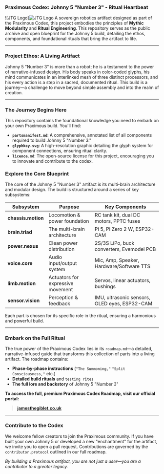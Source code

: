 ### **Praximous Codex: Johnny 5 "Number 3" - Ritual Heartbeat**

![JTG Logo]![JTG Logo](assets/jtg_logo.jpg) A sovereign robotics artifact designed as part of the Praximous Codex, this project embodies the principles of **Mythic Modularity** and **Ritual Engineering**. This repository serves as the public archive and open blueprint for the Johnny 5 build, detailing the ethos, components, and foundational rituals that bring the artifact to life.

---

### **Project Ethos: A Living Artifact**

Johnny 5 "Number 3" is more than a robot; he is a testament to the power of narrative-infused design. His body speaks in color-coded glyphs, his mind communicates in an interlinked mesh of three distinct processors, and his every action is a step in a sacred, documented ritual. This build is a journey—a challenge to move beyond simple assembly and into the realm of creation.

---

### **The Journey Begins Here**

This repository contains the foundational knowledge you need to embark on your own Praximous build. You'll find:

-   **`partsmanifest.md`**: A comprehensive, annotated list of all components required to build Johnny 5 "Number 3."
-   **`glyphkey.svg`**: A high-resolution graphic detailing the glyph system for component connections, ensuring ritual clarity.
-   **`licence.md`**: The open-source license for this project, encouraging you to innovate and contribute to the codex.

### **Explore the Core Blueprint**

The core of the Johnny 5 "Number 3" artifact is its multi-brain architecture and modular design. The build is structured around a series of key subsystems:

| Subsystem        | Purpose                               | Key Components                                                              |
|------------------|---------------------------------------|-----------------------------------------------------------------------------|
| **chassis.motion** | Locomotion & power foundation         | RC tank kit, dual DC motors, PPTC fuses                                     |
| **brain.triad** | The multi-brain architecture          | Pi 5, Pi Zero 2 W, ESP32-CAM                                                |
| **power.nexus** | Clean power distribution              | 2S/3S LiPo, buck converters, Evemodel PCB                                   |
| **voice.core** | Audio input/output system             | Mic, Amp, Speaker, Hardware/Software TTS                                    |
| **limb.motion** | Actuators for expressive movement     | Servos, linear actuators, bushings                                          |
| **sensor.vision** | Perception & feedback                 | IMU, ultrasonic sensors, OLED eyes, ESP32-CAM                               |

Each part is chosen for its specific role in the ritual, ensuring a harmonious and powerful build.

---

### **Embark on the Full Ritual**

The true power of the Praximous Codex lies in its `roadmap.md`—a detailed, narrative-infused guide that transforms this collection of parts into a living artifact. The roadmap contains:

-   **Phase-by-phase instructions** (`"The Summoning,"` `"Split Consciousness,"` etc.)
-   **Detailed build rituals** and `testing rites`
-   **The full lore and backstory** of Johnny 5 "Number 3"

**To access the full, premium Praximous Codex Roadmap, visit our official portal:**

> **[jamesthegiblet.co.uk](https://jamesthegiblet.co.uk)**

---

### **Contribute to the Codex**

We welcome fellow creators to join the Praximous community. If you have built your own Johnny 5 or developed a new "enchantment" for the artifact, we invite you to open a pull request. Contributions are governed by the `contributor.protocol` outlined in our full roadmap.

*By building a Praximous artifact, you are not just a user—you are a contributor to a greater legacy.*
